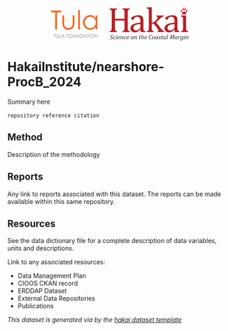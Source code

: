 <div align='center'>
    <a href='https://tula.org'><img height='75px' src=docs/logos/tula-logo.png /></a>
    &nbsp;&nbsp;&nbsp;&nbsp;
    <a href='https://hakai.org'><img height='75px' src=docs/logos/hakai-logo.png /></a>
</div>

# HakaiInstitute/nearshore-ProcB_2024

Summary here

```
repository reference citation
```

## Method

Description of the methodology

## Reports

Any link to reports associated with this dataset. The reports can be made available
within this same repository.

## Resources

See the data dictionary file for a complete description of data variables, units
and descriptions.

Link to any associated resources:

- Data Management Plan
- CIOOS CKAN record
- ERDDAP Dataset
- External Data Repositories
- Publications

*This dataset is generated via by the [hakai dataset template](https://github.com/HakaiInstitute/hakai-dataset-repository-template)*